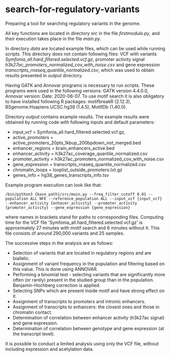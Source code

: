 # search-for-regulatory-variants
Preparing a tool for searching regulatory variants in the genome.

All key functions are located in directory *src* in the file *firstmodule.py*, and their execution takes place in the file *main.py*.

In directory *data* are located example files, which can be used while running scripts. This directory does not contain following files: VCF with variants *Symfonia_all.hard_filtered.selected.vcf.gz*, promoter activity signal *h3k27ac_promoters_normalized_cov_with_noise.csv* and gene expression *transcrtpts_rnaseq_quantile_normalized.csv*, which was used to obtain results presented in *output* directory.

Having GATK and Annovar programs is necessary to run scripts. These programs were used in the following versions: GATK version 4.4.0.0, Annovar version: Date: 2020-06-07.
To use motif search it is also obligatory to have installed following R packages: motifbreakR (2.12.3), BSgenome.Hsapiens.UCSC.hg38 (1.4.5), MotifDb (1.40.0).

Directory *output* contains example results. The example results were obtained by running code with following inputs and default parameters:
- input_vcf = Symfonia_all.hard_filtered.selected.vcf.gz,
- active_promoters = active_promoters_20pts_1kbup_200bpdown_not_merged.bed
- enhancer_regions = brain_enhancers_active.bed
- enhancer_activity = h3k27ac_coverage_quantile_normalized.csv
- promoter_activity = h3k27ac_promoters_normalized_cov_with_noise.csv
- gene_expression = transcrtpts_rnaseq_quantile_normalized.csv
- chromatin_loops = looplist_outside_promoters.txt.gz
- genes_info = hg38_genes_transcripts_info.tsv

Example program execution can look like that: 
```
/bin/python3 {base_path}/src/main.py --freq_filter_cutoff 0.01 --population ALL NFE --reference_population ALL --input_vcf {input_vcf} --enhancer_activity {enhacer_activity} --promoter_activity {promoter_activity} --gene_expression {gene_expression}
```
where names in brackets stand for paths to corresponding files.
Computing time for the VCF file 'Symfonia_all.hard_filtered.selected.vcf.gz' is approximately 27 minutes with motif search and 6 minutes without it.  This file consists of around 290,000 variants and 25 samples.

The successive steps in the analysis are as follows:
- Selection of variants that are located in regulatory regions and are biallelic.
- Assignment of variant frequency in the population and filtering based on this value. This is done using ANNOVAR.
- Performing a binomial test - selecting variants that are significantly more often (or rarely) present in the studied group than in the population. Benjamin-Hochberg correction is applied.
- Selecting SNPs which are present inside motif and have strong effect on it.
- Assignment of transcripts to promoters and intronic enhancers.
- Assignment of transcripts to enhancers: the closest ones and those in chromatin contact.
- Determination of correlation between enhancer activity (h3k27ac signal) and gene expression.
- Determination of correlation between genotype and gene expression (at the transcript level).

It is possible to conduct a limited analysis using only the VCF file, without including expression and acetylation data.






